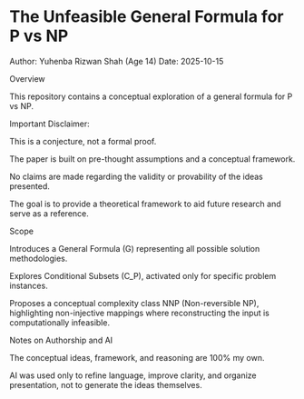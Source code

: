 # The Unfeasible General Formula for P vs NP

Author: Yuhenba Rizwan Shah (Age 14)
Date: 2025-10-15

Overview

This repository contains a conceptual exploration of a general formula for P vs NP.

Important Disclaimer:

This is a conjecture, not a formal proof.

The paper is built on pre-thought assumptions and a conceptual framework.

No claims are made regarding the validity or provability of the ideas presented.

The goal is to provide a theoretical framework to aid future research and serve as a reference.

Scope

Introduces a General Formula (G) representing all possible solution methodologies.

Explores Conditional Subsets (C_P), activated only for specific problem instances.

Proposes a conceptual complexity class NNP (Non-reversible NP), highlighting non-injective mappings where reconstructing the input is computationally infeasible.

Notes on Authorship and AI

The conceptual ideas, framework, and reasoning are 100% my own.

AI was used only to refine language, improve clarity, and organize presentation, not to generate the ideas themselves.

